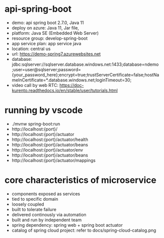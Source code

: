 # api-spring-boot
- demo: api spring boot 2.7.0, Java 11
- deploy on azure: Java 11, Jar file, 
- platform: Java SE (Embedded Web Server)
- resource group: develop-spring-boot 
- app service plan: app service java
- location: central us
- url: https://demo-spring7.azurewebsites.net
- database: jdbc:sqlserver://sqlserver.database.windows.net:1433;database=ndemo;user=user@sqlserver;password={your_password_here};encrypt=true;trustServerCertificate=false;hostNameInCertificate=*.database.windows.net;loginTimeout=30;
- video call by web RTC: https://doc-kurento.readthedocs.io/en/stable/user/tutorials.html

# running by vscode
- ./mvnw spring-boot:run
- http://localhost:{port}/
- http://localhost:{port}/actuator
- http://localhost:{port}/actuator/health
- http://localhost:{port}/actuator/beans
- http://localhost:{port}/actuator/env
- http://localhost:{port}/actuator/beans
- http://localhost:{port}/actuator/mappings

# core characteristics of microservice
- components exposed as services
- tied to specific domain
- loosely coupled
- built to tolerate failure
- delivered continously via automation
- built and run by independent team
- spring dependency: spring web + spring boot actuator
- catalog of spring cloud project: refer to docs/spring-cloud-catalog.png
